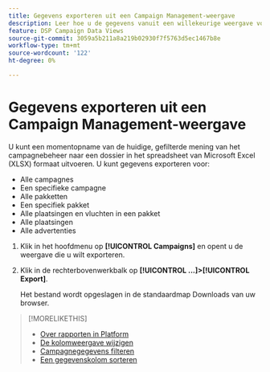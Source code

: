 ```yaml
---
title: Gegevens exporteren uit een Campaign Management-weergave
description: Leer hoe u de gegevens vanuit een willekeurige weergave voor campagnebeheer exporteert naar een spreadsheetbestand.
feature: DSP Campaign Data Views
source-git-commit: 3059a5b211a8a219b02930f7f5763d5ec1467b8e
workflow-type: tm+mt
source-wordcount: '122'
ht-degree: 0%

---
```


# Gegevens exporteren uit een Campaign Management-weergave

U kunt een momentopname van de huidige, gefilterde mening van het campagnebeheer naar een dossier in het spreadsheet van Microsoft Excel (XLSX) formaat uitvoeren. U kunt gegevens exporteren voor:

* Alle campagnes
* Een specifieke campagne
* Alle pakketten
* Een specifiek pakket
* Alle plaatsingen en vluchten in een pakket
* Alle plaatsingen
* Alle advertenties

1. Klik in het hoofdmenu op **[!UICONTROL Campaigns]** en opent u de weergave die u wilt exporteren.

1. Klik in de rechterbovenwerkbalk op  **[!UICONTROL ...]>[!UICONTROL Export]**.

   Het bestand wordt opgeslagen in de standaardmap Downloads van uw browser.

>[!MORELIKETHIS]
>
>* [Over rapporten in Platform](campaign-reports-about.md)
>* [De kolomweergave wijzigen](column-view-change.md)
>* [Campagnegegevens filteren](campaign-data-filter.md)
>* [Een gegevenskolom sorteren](campaign-data-sort.md)

